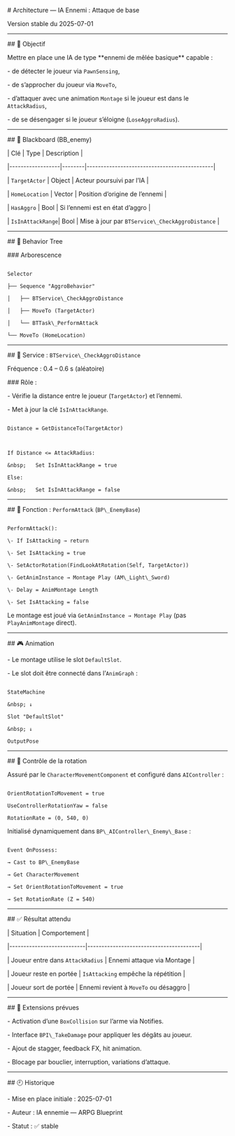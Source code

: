 \# Architecture — IA Ennemi : Attaque de base



Version stable du 2025-07-01



---



\## 🎯 Objectif



Mettre en place une IA de type \*\*ennemi de mêlée basique\*\* capable :

\- de détecter le joueur via `PawnSensing`,

\- de s’approcher du joueur via `MoveTo`,

\- d’attaquer avec une animation `Montage` si le joueur est dans le `AttackRadius`,

\- de se désengager si le joueur s’éloigne (`LoseAggroRadius`).



---



\## 🧠 Blackboard (BB\_enemy)



| Clé              | Type   | Description                                 |

|------------------|--------|---------------------------------------------|

| `TargetActor`    | Object | Acteur poursuivi par l’IA                   |

| `HomeLocation`   | Vector | Position d’origine de l’ennemi              |

| `HasAggro`       | Bool   | Si l’ennemi est en état d’aggro             |

| `IsInAttackRange`| Bool   | Mise à jour par `BTService\_CheckAggroDistance` |



---



\## 🧩 Behavior Tree



\### Arborescence



```

Selector

├── Sequence "AggroBehavior"

│   ├── BTService\_CheckAggroDistance

│   ├── MoveTo (TargetActor)

│   └── BTTask\_PerformAttack

└── MoveTo (HomeLocation)

```



---



\## 🔄 Service : `BTService\_CheckAggroDistance`



Fréquence : 0.4 – 0.6 s (aléatoire)



\### Rôle :

\- Vérifie la distance entre le joueur (`TargetActor`) et l’ennemi.

\- Met à jour la clé `IsInAttackRange`.



```plaintext

Distance = GetDistanceTo(TargetActor)



If Distance <= AttackRadius:

&nbsp;   Set IsInAttackRange = true

Else:

&nbsp;   Set IsInAttackRange = false

```



---



\## 🔁 Fonction : `PerformAttack` (`BP\_EnemyBase`)



```plaintext

PerformAttack():

\- If IsAttacking → return

\- Set IsAttacking = true

\- SetActorRotation(FindLookAtRotation(Self, TargetActor))

\- GetAnimInstance → Montage Play (AM\_Light\_Sword)

\- Delay = AnimMontage Length

\- Set IsAttacking = false

```



Le montage est joué via `GetAnimInstance → Montage Play` (pas `PlayAnimMontage` direct).



---



\## 🎮 Animation



\- Le montage utilise le slot `DefaultSlot`.

\- Le slot doit être connecté dans l’`AnimGraph` :



```plaintext

StateMachine

&nbsp; ↓

Slot "DefaultSlot"

&nbsp; ↓

OutputPose

```



---



\## 🧭 Contrôle de la rotation



Assuré par le `CharacterMovementComponent` et configuré dans `AIController` :



```plaintext

OrientRotationToMovement = true

UseControllerRotationYaw = false

RotationRate = (0, 540, 0)

```



Initialisé dynamiquement dans `BP\_AIController\_Enemy\_Base` :



```plaintext

Event OnPossess:

→ Cast to BP\_EnemyBase

→ Get CharacterMovement

→ Set OrientRotationToMovement = true

→ Set RotationRate (Z = 540)

```



---



\## ✅ Résultat attendu



| Situation                  | Comportement                           |

|---------------------------|----------------------------------------|

| Joueur entre dans `AttackRadius` | Ennemi attaque via Montage         |

| Joueur reste en portée     | `IsAttacking` empêche la répétition    |

| Joueur sort de portée      | Ennemi revient à `MoveTo` ou désaggro  |



---



\## 🔧 Extensions prévues



\- Activation d’une `BoxCollision` sur l’arme via Notifies.

\- Interface `BPI\_TakeDamage` pour appliquer les dégâts au joueur.

\- Ajout de stagger, feedback FX, hit animation.

\- Blocage par bouclier, interruption, variations d’attaque.



---



\## 🕘 Historique



\- Mise en place initiale : 2025-07-01  

\- Auteur : IA ennemie — ARPG Blueprint  

\- Statut : ✅ stable



